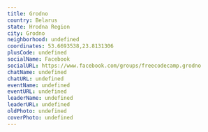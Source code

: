 ```yaml
---
title: Grodno
country: Belarus
state: Hrodna Region
city: Grodno
neighborhood: undefined
coordinates: 53.6693538,23.8131306
plusCode: undefined
socialName: Facebook
socialURL: https://www.facebook.com/groups/freecodecamp.grodno
chatName: undefined
chatURL: undefined
eventName: undefined
eventURL: undefined
leaderName: undefined
leaderURL: undefined
oldPhoto: undefined
coverPhoto: undefined
---
```

